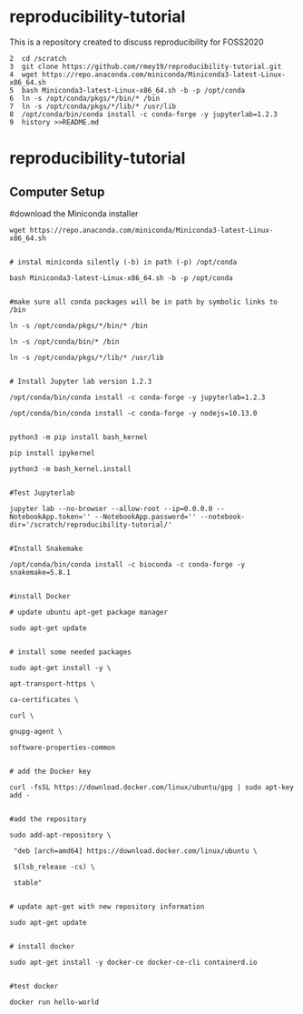 # reproducibility-tutorial
This is a repository created to discuss reproducibility for FOSS2020
    
    2  cd /scratch
    3  git clone https://github.com/rmey19/reproducibility-tutorial.git
    4  wget https://repo.anaconda.com/miniconda/Miniconda3-latest-Linux-x86_64.sh
    5  bash Miniconda3-latest-Linux-x86_64.sh -b -p /opt/conda
    6  ln -s /opt/conda/pkgs/*/bin/* /bin
    7  ln -s /opt/conda/pkgs/*/lib/* /usr/lib
    8  /opt/conda/bin/conda install -c conda-forge -y jupyterlab=1.2.3
    9  history >>README.md
# reproducibility-tutorial


## Computer Setup
 #download the Miniconda installer

    wget https://repo.anaconda.com/miniconda/Miniconda3-latest-Linux-x86_64.sh


    # instal miniconda silently (-b) in path (-p) /opt/conda

    bash Miniconda3-latest-Linux-x86_64.sh -b -p /opt/conda


    #make sure all conda packages will be in path by symbolic links to /bin

    ln -s /opt/conda/pkgs/*/bin/* /bin

    ln -s /opt/conda/bin/* /bin

    ln -s /opt/conda/pkgs/*/lib/* /usr/lib


    # Install Jupyter lab version 1.2.3

    /opt/conda/bin/conda install -c conda-forge -y jupyterlab=1.2.3

    /opt/conda/bin/conda install -c conda-forge -y nodejs=10.13.0


    python3 -m pip install bash_kernel

    pip install ipykernel

    python3 -m bash_kernel.install


    #Test Jupyterlab

    jupyter lab --no-browser --allow-root --ip=0.0.0.0 --NotebookApp.token='' --NotebookApp.password='' --notebook-dir='/scratch/reproducibility-tutorial/'


    #Install Snakemake

    /opt/conda/bin/conda install -c bioconda -c conda-forge -y snakemake=5.8.1


    #install Docker

    # update ubuntu apt-get package manager

    sudo apt-get update


    # install some needed packages

    sudo apt-get install -y \

    apt-transport-https \

    ca-certificates \

    curl \

    gnupg-agent \

    software-properties-common


    # add the Docker key

    curl -fsSL https://download.docker.com/linux/ubuntu/gpg | sudo apt-key add -


    #add the repository

    sudo add-apt-repository \

     "deb [arch=amd64] https://download.docker.com/linux/ubuntu \

     $(lsb_release -cs) \

     stable"


    # update apt-get with new repository information

    sudo apt-get update


    # install docker

    sudo apt-get install -y docker-ce docker-ce-cli containerd.io


    #test docker

    docker run hello-world
